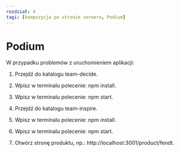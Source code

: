```yaml
---
rozdział: 4
tagi: [kompozycja po stronie serwera, Podium]
---
```


# Podium

W przypadku problemów z uruchomieniem aplikacji:
1) Przejdź do katalogu team-decide.
2) Wpisz w terminalu polecenie: npm install.
3) Wpisz w terminalu polecenie: npm start.

4) Przejdź do katalogu team-inspire.
5) Wpisz w terminalu polecenie: npm install.
6) Wpisz w terminalu polecenie: npm start.

7) Otwórz stronę produktu, np.: http://localhost:3001/product/fendt.